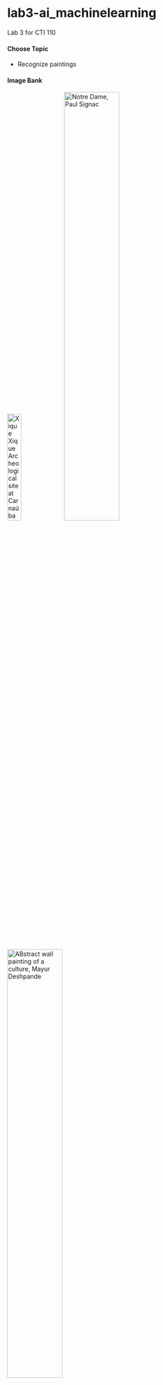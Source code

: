 # lab3-ai_machinelearning
Lab 3 for CTI 110

#### Choose Topic  
* Recognize paintings

#### Image Bank  
<img src="https://images.unsplash.com/photo-1647705777130-32579a0d7c33?q=80&w=3087&auto=format&fit=crop&ixlib=rb-4.0.3&ixid=M3wxMjA3fDB8MHxwaG90by1wYWdlfHx8fGVufDB8fHx8fA%3D%3D" alt="Xique Xique Archeological site at Carnaúba dos Dantas, Rio Grande do Norte, Brazil" width=25% height=25%>
<img src="https://the-public-domain-review.imgix.net/collections/the-notre-dame-cathedral-in-art-1460-1921/46897559214_8a701638fd_b.jpg?fit=clip&w=843&h=800&auto=format,compress" alt="Notre Dame, Paul Signac" width=50% height=50%>
<img src="https://images.unsplash.com/photo-1615184697985-c9bde1b07da7?w=900&auto=format&fit=crop&q=60&ixlib=rb-4.0.3&ixid=M3wxMjA3fDB8MHxzZWFyY2h8Mzh8fHBhaW50aW5nfGVufDB8fDB8fHww" alt="ABstract wall painting of a culture, Mayur Deshpande" width=50% height=50%>
<img src="https://the-public-domain-review.imgix.net/collections/snowball-fights/snowball-fight-13a.jpg?fit=clip&w=1400&h=800&auto=format,compress" alt="Etching by Anthonij van der Haer, after Adriaen van de Velde, ca. 1760" width=50% height=50%>
<img src="https://images.unsplash.com/photo-1563818500545-86cdb0a38abd?q=80&w=2466&auto=format&fit=crop&ixlib=rb-4.0.3&ixid=M3wxMjA3fDB8MHxwaG90by1wYWdlfHx8fGVufDB8fHx8fA%3D%3D" alt="White Clouds, Andrew Riojas, Painting" width=50% height=50%>


#### Analyze Images

1. Choice 1
2. CHoice 2
3. CHoice 3

#### Reflection  


